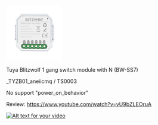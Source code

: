 ![icon](icon.png)

Tuya Blitzwolf 1 gang switch module with N (BW-SS7)

_TYZB01_aneiicmq / TS0003

No support "power_on_behavior"

Review: https://www.youtube.com/watch?v=vU9bZLEOruA

[![Alt text for your video](https://img.youtube.com/vi/vU9bZLEOruA/0.jpg)](https://youtu.be/vU9bZLEOruA)

